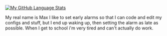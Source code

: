 [![My GitHub Language Stats](https://github-readme-stats.vercel.app/api/top-langs/?username=Raf128&langs_count=5&theme=tokyonight)]()

My real name is Max
I like to set early alarms so that I can code and edit my configs and stuff, but I end up waking up, then setting the alarm as late as possible. When I get to school i'm very tired and can't actually do work.
